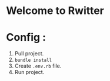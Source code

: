 # Welcome to Rwitter

# Config :  

1. Pull project.
2. ```bundle install```
3. Create ```.env.rb``` file.
4. Run project.
